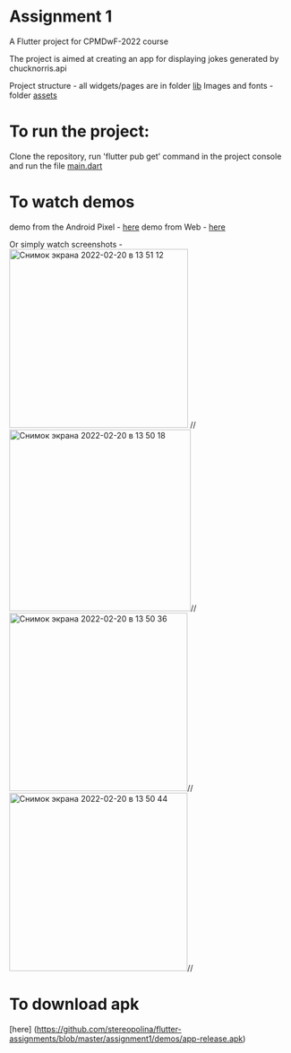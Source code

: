 # Assignment 1

A Flutter project for CPMDwF-2022 course

The project is aimed at creating an app for displaying jokes generated by chucknorris.api

Project structure - all widgets/pages are in folder [lib](https://github.com/stereopolina/flutter-assignments/tree/master/assignment1/lib) 
Images and fonts - folder [assets](https://github.com/stereopolina/flutter-assignments/tree/master/assignment1/assets)

# To run the project:
Clone the repository, run 'flutter pub get' command in the project console and run the file [main.dart](https://github.com/stereopolina/flutter-assignments/blob/master/assignment1/lib/main.dart)

# To watch demos
demo from the Android Pixel - [here](https://github.com/stereopolina/flutter-assignments/blob/master/assignment1/demos/appMobile.mov)
demo from Web - [here](https://github.com/stereopolina/flutter-assignments/blob/master/assignment1/demos/appWeb.mp4)

Or simply watch screenshots - 
<img width="319" alt="Снимок экрана 2022-02-20 в 13 51 12" src="https://user-images.githubusercontent.com/64332054/154843498-727112d9-3b59-4713-a102-cd98a8e8a109.png"> //
<img width="324" alt="Снимок экрана 2022-02-20 в 13 50 18" src="https://user-images.githubusercontent.com/64332054/154843504-2a19fa34-432b-4812-910e-20e98eec18e9.png">// 
<img width="318" alt="Снимок экрана 2022-02-20 в 13 50 36" src="https://user-images.githubusercontent.com/64332054/154843508-59953fdb-d3c2-4cfd-84f0-75da1d926eb6.png">//
<img width="318" alt="Снимок экрана 2022-02-20 в 13 50 44" src="https://user-images.githubusercontent.com/64332054/154843511-f6f8f712-bc93-455d-b0ab-2a1adf04db0b.png">//


# To download apk
[here] (https://github.com/stereopolina/flutter-assignments/blob/master/assignment1/demos/app-release.apk)

